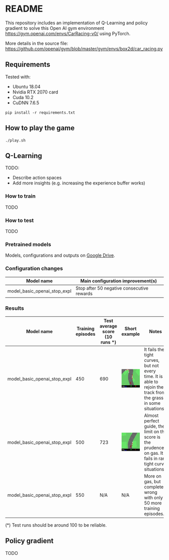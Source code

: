 # README

This repository includes an implementation of Q-Learning 
and policy gradient to solve this Open AI
gym environment https://gym.openai.com/envs/CarRacing-v0/ using PyTorch.

More details in the source file:
https://github.com/openai/gym/blob/master/gym/envs/box2d/car_racing.py

## Requirements

Tested with:
- Ubuntu 18.04
- Nvidia RTX 2070 card
- Cuda 10.2
- CuDNN 7.6.5

```
pip install -r requirements.txt
```

## How to play the game

```
./play.sh
```

## Q-Learning

TODO:
- Describe action spaces
- Add more insights (e.g. increasing the experience buffer works)

### How to train

TODO

### How to test

TODO

### Pretrained models

Models, configurations and outputs on [Google Drive](https://drive.google.com/drive/folders/1k1oSsBdXz8EbTjUHddEjPqlWzDnSHPxk?usp=sharing).

### Configuration changes

|           Model name         |      Main configuration improvement(s)     |
|------------------------------|--------------------------------------------|
| model_basic_openai_stop_expl | Stop after 50 negative consecutive rewards |

### Results

| Model name | Training episodes | Test average score (10 runs *)  | Short example | Notes |
|------------|-------------------|----------------------------------|---------|-------|
| model_basic_openai_stop_expl | 450 | 690 | ![model_basic_openai_stop_expl_example](./examples/model_basic_openai_stop_expl_450_fail.gif "model_basic_openai_stop_expl_450_fail")| It fails the tight curves, but not every time. It is able to rejoin the track from the grass in some situations. |
| model_basic_openai_stop_expl | 500 | 723 | ![model_basic_openai_stop_expl_500_ok](./examples/model_basic_openai_stop_expl_500_ok.gif "model_basic_openai_stop_expl_500_ok")| Almost perfect guide, the limit on the score is the prudence on gas. It fails in rare tight curve situations. |
| model_basic_openai_stop_expl | 550 | N/A | N/A | More on gas, but completely wrong with only 50 more training episodes.|

(*) Test runs should be around 100 to be reliable.

## Policy gradient

TODO